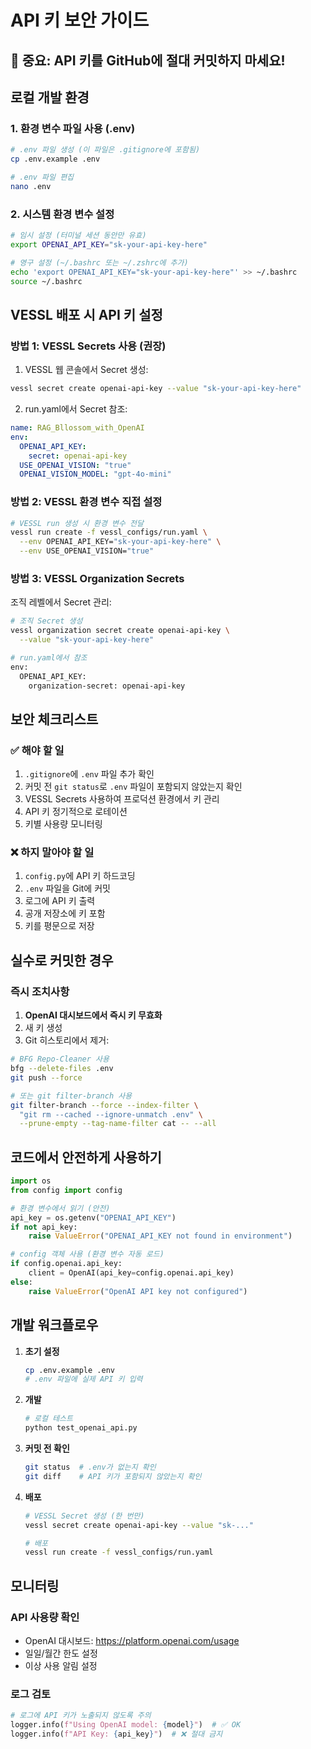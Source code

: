 # API 키 보안 가이드

## 🔐 중요: API 키를 GitHub에 절대 커밋하지 마세요!

## 로컬 개발 환경

### 1. 환경 변수 파일 사용 (.env)
```bash
# .env 파일 생성 (이 파일은 .gitignore에 포함됨)
cp .env.example .env

# .env 파일 편집
nano .env
```

### 2. 시스템 환경 변수 설정
```bash
# 임시 설정 (터미널 세션 동안만 유효)
export OPENAI_API_KEY="sk-your-api-key-here"

# 영구 설정 (~/.bashrc 또는 ~/.zshrc에 추가)
echo 'export OPENAI_API_KEY="sk-your-api-key-here"' >> ~/.bashrc
source ~/.bashrc
```

## VESSL 배포 시 API 키 설정

### 방법 1: VESSL Secrets 사용 (권장)

1. VESSL 웹 콘솔에서 Secret 생성:
```bash
vessl secret create openai-api-key --value "sk-your-api-key-here"
```

2. run.yaml에서 Secret 참조:
```yaml
name: RAG_Bllossom_with_OpenAI
env:
  OPENAI_API_KEY:
    secret: openai-api-key
  USE_OPENAI_VISION: "true"
  OPENAI_VISION_MODEL: "gpt-4o-mini"
```

### 방법 2: VESSL 환경 변수 직접 설정

```bash
# VESSL run 생성 시 환경 변수 전달
vessl run create -f vessl_configs/run.yaml \
  --env OPENAI_API_KEY="sk-your-api-key-here" \
  --env USE_OPENAI_VISION="true"
```

### 방법 3: VESSL Organization Secrets

조직 레벨에서 Secret 관리:
```bash
# 조직 Secret 생성
vessl organization secret create openai-api-key \
  --value "sk-your-api-key-here"

# run.yaml에서 참조
env:
  OPENAI_API_KEY:
    organization-secret: openai-api-key
```

## 보안 체크리스트

### ✅ 해야 할 일
1. `.gitignore`에 `.env` 파일 추가 확인
2. 커밋 전 `git status`로 `.env` 파일이 포함되지 않았는지 확인
3. VESSL Secrets 사용하여 프로덕션 환경에서 키 관리
4. API 키 정기적으로 로테이션
5. 키별 사용량 모니터링

### ❌ 하지 말아야 할 일
1. `config.py`에 API 키 하드코딩
2. `.env` 파일을 Git에 커밋
3. 로그에 API 키 출력
4. 공개 저장소에 키 포함
5. 키를 평문으로 저장

## 실수로 커밋한 경우

### 즉시 조치사항
1. **OpenAI 대시보드에서 즉시 키 무효화**
2. 새 키 생성
3. Git 히스토리에서 제거:
```bash
# BFG Repo-Cleaner 사용
bfg --delete-files .env
git push --force

# 또는 git filter-branch 사용
git filter-branch --force --index-filter \
  "git rm --cached --ignore-unmatch .env" \
  --prune-empty --tag-name-filter cat -- --all
```

## 코드에서 안전하게 사용하기

```python
import os
from config import config

# 환경 변수에서 읽기 (안전)
api_key = os.getenv("OPENAI_API_KEY")
if not api_key:
    raise ValueError("OPENAI_API_KEY not found in environment")

# config 객체 사용 (환경 변수 자동 로드)
if config.openai.api_key:
    client = OpenAI(api_key=config.openai.api_key)
else:
    raise ValueError("OpenAI API key not configured")
```

## 개발 워크플로우

1. **초기 설정**
   ```bash
   cp .env.example .env
   # .env 파일에 실제 API 키 입력
   ```

2. **개발**
   ```bash
   # 로컬 테스트
   python test_openai_api.py
   ```

3. **커밋 전 확인**
   ```bash
   git status  # .env가 없는지 확인
   git diff    # API 키가 포함되지 않았는지 확인
   ```

4. **배포**
   ```bash
   # VESSL Secret 생성 (한 번만)
   vessl secret create openai-api-key --value "sk-..."
   
   # 배포
   vessl run create -f vessl_configs/run.yaml
   ```

## 모니터링

### API 사용량 확인
- OpenAI 대시보드: https://platform.openai.com/usage
- 일일/월간 한도 설정
- 이상 사용 알림 설정

### 로그 검토
```python
# 로그에 API 키가 노출되지 않도록 주의
logger.info(f"Using OpenAI model: {model}")  # ✅ OK
logger.info(f"API Key: {api_key}")  # ❌ 절대 금지
```